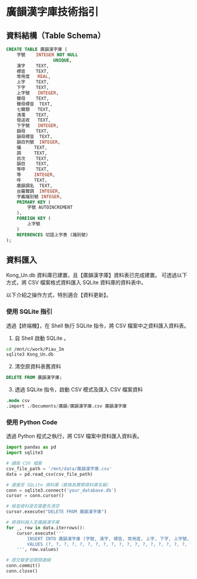 # 廣韻漢字庫技術指引

## 資料結構（Table Schema）

```sql
CREATE TABLE 廣韻漢字庫 (
    字號    INTEGER NOT NULL
                  UNIQUE,
    漢字    TEXT,
    標音    TEXT,
    常用度   REAL,
    上字    TEXT,
    下字    TEXT,
    上字號   INTEGER,
    聲母    TEXT,
    聲母標音  TEXT,
    七聲類   TEXT,
    清濁    TEXT,
    發送收   TEXT,
    下字號   INTEGER,
    韻母    TEXT,
    韻母標音  TEXT,
    韻目列號  INTEGER,
    攝     TEXT,
    調     TEXT,
    目次    TEXT,
    韻目    TEXT,
    等呼    TEXT,
    等     INTEGER,
    呼     TEXT,
    廣韻調名  TEXT,
    台羅聲調  INTEGER,
    字義識別號 INTEGER,
    PRIMARY KEY (
        字號 AUTOINCREMENT
    ),
    FOREIGN KEY (
        上字號
    )
    REFERENCES 切語上字表 (識別號)
);
```

## 資料匯入

Kong_Un.db 資料庫已建置，且【廣韻漢字庫】資料表已完成建置。
可透過以下方式，將 CSV 檔案格式資料匯入 SQLite 資料庫的資料表中。

以下介紹之操作方式，特別適合【資料更新】。

### 使用 SQLite 指引

透過【終端機】，在 Shell 執行 SQLite 指令，將 CSV 檔案中之資料匯入資料表。

1. 自 Shell 啟動 SQLite 。

```bash
cd /mnt/c/work/Piau_Im
sqlite3 Kong_Un.db
```

2. 清空原資料表舊資料

```sql
DELETE FROM 廣韻漢字庫;
```

3. 透過 SQLite 指令，啟動 CSV 模式及匯入 CSV 檔案資料

```sql
.mode csv
.import ./Documents/廣韻/廣韻漢字庫.csv 廣韻漢字庫
```



### 使用 Python Code

透過 Python 程式之執行，將 CSV 檔案中資料匯入資料表。

```python
import pandas as pd
import sqlite3

# 讀取 CSV 檔案
csv_file_path = '/mnt/data/廣韻漢字庫.csv'
data = pd.read_csv(csv_file_path)

# 連接至 SQLite 資料庫（替換為實際資料庫名稱）
conn = sqlite3.connect('your_database.db')
cursor = conn.cursor()

# 檢查資料是否需要先清空
cursor.execute("DELETE FROM 廣韻漢字庫")

# 將資料插入至廣韻漢字庫
for _, row in data.iterrows():
    cursor.execute('''
        INSERT INTO 廣韻漢字庫 (字號, 漢字, 標音, 常用度, 上字, 下字, 上字號, 聲母, 聲母標音, 七聲類, 清濁, 發送收, 下字號, 韻母, 韻母標音, 韻目列號, 攝, 調, 目次, 韻目, 等呼, 等, 呼, 廣韻調名, 台羅聲調, 字義識別號)
        VALUES (?, ?, ?, ?, ?, ?, ?, ?, ?, ?, ?, ?, ?, ?, ?, ?, ?, ?, ?, ?, ?, ?, ?, ?, ?, ?)
    ''', row.values)

# 提交變更並關閉連線
conn.commit()
conn.close()
```
